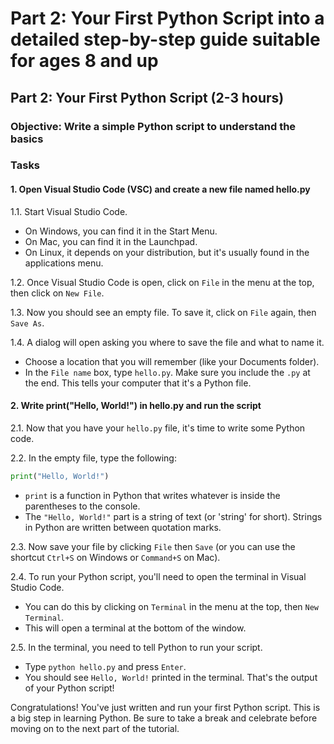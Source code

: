 # Part 2: Your First Python Script into a detailed step-by-step guide suitable for ages 8 and up

## Part 2: Your First Python Script (2-3 hours)

### Objective: Write a simple Python script to understand the basics

### Tasks

#### 1. Open Visual Studio Code (VSC) and create a new file named hello.py

1.1. Start Visual Studio Code.

- On Windows, you can find it in the Start Menu.
- On Mac, you can find it in the Launchpad.
- On Linux, it depends on your distribution, but it's usually found in the applications menu.

1.2. Once Visual Studio Code is open, click on `File` in the menu at the top, then click on `New File`.

1.3. Now you should see an empty file. To save it, click on `File` again, then `Save As`.

1.4. A dialog will open asking you where to save the file and what to name it.

- Choose a location that you will remember (like your Documents folder).
- In the `File name` box, type `hello.py`. Make sure you include the `.py` at the end. This tells your computer that it's a Python file.

#### 2. Write print("Hello, World!") in hello.py and run the script

2.1. Now that you have your `hello.py` file, it's time to write some Python code.

2.2. In the empty file, type the following:

```python
print("Hello, World!")
```

- `print` is a function in Python that writes whatever is inside the parentheses to the console.
- The `"Hello, World!"` part is a string of text (or 'string' for short). Strings in Python are written between quotation marks.

2.3. Now save your file by clicking `File` then `Save` (or you can use the shortcut `Ctrl+S` on Windows or `Command+S` on Mac).

2.4. To run your Python script, you'll need to open the terminal in Visual Studio Code.

- You can do this by clicking on `Terminal` in the menu at the top, then `New Terminal`.
- This will open a terminal at the bottom of the window.

2.5. In the terminal, you need to tell Python to run your script.

- Type `python hello.py` and press `Enter`.
- You should see `Hello, World!` printed in the terminal. That's the output of your Python script!

Congratulations! You've just written and run your first Python script. This is a big step in learning Python. Be sure to take a break and celebrate before moving on to the next part of the tutorial.
